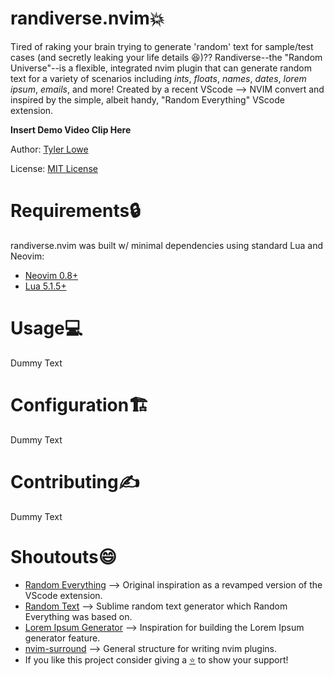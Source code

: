 # randiverse.nvim💥

Tired of raking your brain trying to generate 'random' text for sample/test cases (and secretly leaking your life details 😆)?? Randiverse--the "Random Universe"--is a flexible, integrated nvim plugin that can generate random text for a variety of scenarios including _ints_, _floats_, _names_, _dates_, _lorem ipsum_, _emails_, and more! Created by a recent VScode --> NVIM convert and inspired by the simple, albeit handy, "Random Everything" VScode extension.

**Insert Demo Video Clip Here**

Author: [Tyler Lowe](https://github.com/ty-labs)

License: [MIT License](https://github.com/ty-labs/randiverse.nvim/blob/main/LICENSE)

# Requirements🔒

randiverse.nvim was built w/ minimal dependencies using standard Lua and Neovim:
- [Neovim 0.8+](https://github.com/neovim/neovim/releases)
- [Lua 5.1.5+]()

# Usage💻

Dummy Text

# Configuration🏗️

Dummy Text

# Contributing✍️

Dummy Text

# Shoutouts😄

- [Random Everything](https://github.com/helixquar/randomeverything)         --> Original inspiration as a revamped version of the VScode extension.
- [Random Text](https://github.com/kimpettersen/random-sublime-text-plugin)  --> Sublime random text generator which Random Everything was based on.
- [Lorem Ipsum Generator](https://github.com/derektata/lorem.nvim)           --> Inspiration for building the Lorem Ipsum generator feature.
- [nvim-surround](https://github.com/kylechui/nvim-surround/tree/main)       --> General structure for writing nvim plugins.
- If you like this project consider giving a [⭐](https://github.com/ty-labs/randiverse.nvim/tree/main) to show your support!
